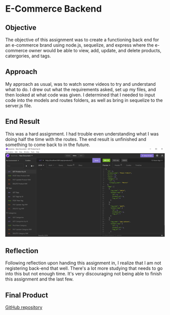 # E-Commerce Backend

## Objective
The objective of this assignment was to create a functioning back end for an e-commerce brand using node.js, sequelize, and express where the e-commerce owner would be able to view, add, update, and delete products, catergories, and tags.

## Approach
My approach as usual, was to watch some videos to try and understand what to do. I drew out what the requirements asked, set up my files, and then looked at what code was given. I determined that I needed to input code into the models and routes folders, as well as bring in sequelize to the server.js file.

## End Result
This was a hard assignment. I had trouble even understanding what I was doing half the time with the routes. The end result is unfinished and something to come back to in the future.
![Screenshot](images/screenshot.png)

## Reflection
Following reflection upon handing this assignment in, I realize that I am not registering back-end that well. There's a lot more studying that needs to go into this but not enough time. It's very discouraging not being able to finish this assignment and the last few.

## Final Product
[GitHub repository](https://github.com/jessicamdittrich/CHG-JD062422)
